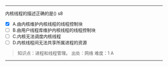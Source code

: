 ---
内核线程的描述正确的是() s8
- [x] A.由内核维护内核线程的线程控制块
- [ ] B.由用户线程库维护内核线程的线程控制块
- [ ] C.内核无法调度内核线程
- [ ] D.内核线程间无法共享所属进程的资源

> 知识点：进程和线程管理。
> 出处：网络
> 难度：1
> A

---